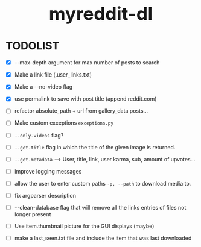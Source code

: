 <h1 align="center" style="font-size: 3rem;">
myreddit-dl
</h1>


# TODOLIST
- [x] --max-depth argument for max number of posts to search
- [x] Make a link file (.user_links.txt)
- [x] Make a --no-video flag
- [x] use permalink to save with post title (append reddit.com)
- [ ] refactor absolute_path + url from gallery_data posts...
- [ ] Make custom exceptions `exceptions.py`
- [ ] `--only-videos` flag?
- [ ] `--get-title` flag in which the title of the given image is returned.
- [ ] `--get-metadata` --> User, title, link, user karma, sub, amount of upvotes...
- [ ] improve logging messages
- [ ] allow the user to enter custom paths `-p, --path` to download media to.
- [ ] fix argparser description
- [ ] --clean-database flag that will remove all the links entries of files not longer present
- [ ] Use item.thumbnail picture for the GUI displays (maybe)
- [ ] make a last_seen.txt file and include the item that was last downloaded


